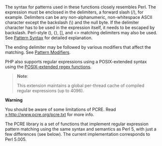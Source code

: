 The syntax for patterns used in these functions closely resembles Perl.
The expression must be enclosed in the delimiters, a forward slash (/),
for example. Delimiters can be any non-alphanumeric, non-whitespace
ASCII character except the backslash (\\) and the null byte. If the
delimiter character has to be used in the expression itself, it needs to
be escaped by backslash. Perl-style (), {}, \[\], and \<\> matching
delimiters may also be used. See
<a href="/pcre/pattern.html#PCRE%20regex%20syntax" class="link">Pattern Syntax</a>
for detailed explanation.

The ending delimiter may be followed by various modifiers that affect
the matching. See
<a href="/pcre/pattern.html#Possible%20modifiers%20in%20regex%20patterns" class="link">Pattern Modifiers</a>.

PHP also supports regular expressions using a POSIX-extended syntax
using the
<a href="/book/regex.html" class="link">POSIX-extended regex functions</a>.

> **Note**:
>
> This extension maintains a global per-thread cache of compiled regular
> expressions (up to 4096).

**Warning**

You should be aware of some limitations of PCRE. Read
<a href="http://www.pcre.org/pcre.txt" class="link external">» http://www.pcre.org/pcre.txt</a>
for more info.

The PCRE library is a set of functions that implement regular expression
pattern matching using the same syntax and semantics as Perl 5, with
just a few differences (see below). The current implementation
corresponds to Perl 5.005.
